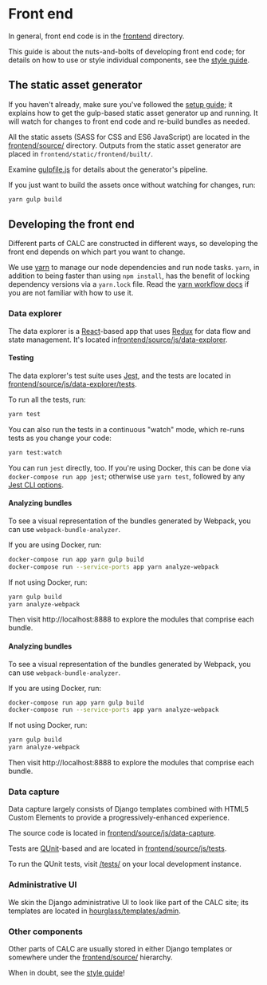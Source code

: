 # Front end

In general, front end code is in the [frontend](../frontend/) directory.

This guide is about the nuts-and-bolts of developing front end code; for
details on how to use or style individual components, see the
[style guide][].

## The static asset generator

If you haven't already, make sure you've followed the
[setup guide](setup.md); it explains how to get the gulp-based
static asset generator up and running. It will watch for changes to
front end code and re-build bundles as needed.

All the static assets (SASS for CSS and ES6 JavaScript) are
located in the [frontend/source/](../frontend/source/) directory. Outputs
from the static asset generator are placed in
`frontend/static/frontend/built/`.

Examine [gulpfile.js](../gulpfile.js) for details about the generator's
pipeline.

If you just want to build the assets once without watching for changes, run:

```sh
yarn gulp build
```

## Developing the front end

Different parts of CALC are constructed in different ways, so
developing the front end depends on which part you want to change.

We use [yarn][] to manage our node dependencies and run node tasks.
`yarn`, in addition to being faster than using `npm install`, has the
benefit of locking dependency versions via a `yarn.lock` file.
Read the [yarn workflow docs][] if you are not familiar with how to use it.

### Data explorer

The data explorer is a [React][]-based app that uses [Redux][] for data flow and state management. It's located in[frontend/source/js/data-explorer](../frontend/source/js/data-explorer/).

#### Testing

The data explorer's test suite uses [Jest][], and the tests are located in [frontend/source/js/data-explorer/tests](../frontend/source/js/data-explorer/tests/).

To run all the tests, run:

```sh
yarn test
```

You can also run the tests in a continuous "watch" mode, which re-runs tests as you change your code:

```sh
yarn test:watch
```

You can run `jest` directly, too. If you're using Docker, this can be done via `docker-compose run app jest`; otherwise use `yarn test`, followed by any [Jest CLI options](https://facebook.github.io/jest/docs/cli.html).

#### Analyzing bundles

To see a visual representation of the bundles generated by Webpack, you can use `webpack-bundle-analyzer`.

If you are using Docker, run:

```sh
docker-compose run app yarn gulp build
docker-compose run --service-ports app yarn analyze-webpack
```

If not using Docker, run:

```sh
yarn gulp build
yarn analyze-webpack
```

Then visit http://localhost:8888 to explore the modules that comprise each bundle.

#### Analyzing bundles

To see a visual representation of the bundles generated by Webpack, you can use `webpack-bundle-analyzer`.

If you are using Docker, run:

```sh
docker-compose run app yarn gulp build
docker-compose run --service-ports app yarn analyze-webpack
```

If not using Docker, run:

```sh
yarn gulp build
yarn analyze-webpack
```

Then visit http://localhost:8888 to explore the modules that comprise each bundle.

### Data capture

Data capture largely consists of Django templates combined with
HTML5 Custom Elements to provide a progressively-enhanced experience.

The source code is located in
[frontend/source/js/data-capture](../frontend/source/js/data-capture/).

Tests are [QUnit][]-based and are located in
[frontend/source/js/tests](../frontend/source/js/tests/).

To run the QUnit tests, visit
[/tests/](https://calc-dev.app.cloud.gov/tests/) on your local
development instance.

### Administrative UI

We skin the Django administrative UI to look like part of the CALC
site; its templates are located in
[hourglass/templates/admin](../hourglass/templates/admin).

### Other components

Other parts of CALC are usually stored in either Django templates
or somewhere under the [frontend/source/](../frontend/source/)
hierarchy.

When in doubt, see the [style guide][]!

[QUnit]: https://qunitjs.com/
[React]: https://facebook.github.io/react/
[Redux]: http://redux.js.org/
[Jest]: https://facebook.github.io/jest/
[style guide]: https://calc-dev.app.cloud.gov/styleguide/
[yarn]: https://yarnpkg.com/
[yarn workflow docs]: https://yarnpkg.com/en/docs/yarn-workflow
